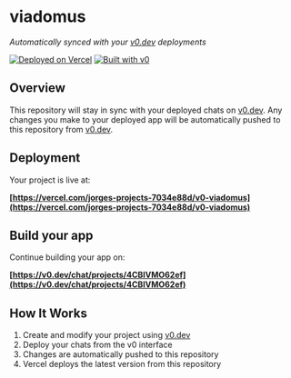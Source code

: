 # viadomus

*Automatically synced with your [v0.dev](https://v0.dev) deployments*

[![Deployed on Vercel](https://img.shields.io/badge/Deployed%20on-Vercel-black?style=for-the-badge&logo=vercel)](https://vercel.com/jorges-projects-7034e88d/v0-viadomus)
[![Built with v0](https://img.shields.io/badge/Built%20with-v0.dev-black?style=for-the-badge)](https://v0.dev/chat/projects/4CBIVMO62ef)

## Overview

This repository will stay in sync with your deployed chats on [v0.dev](https://v0.dev).
Any changes you make to your deployed app will be automatically pushed to this repository from [v0.dev](https://v0.dev).

## Deployment

Your project is live at:

**[https://vercel.com/jorges-projects-7034e88d/v0-viadomus](https://vercel.com/jorges-projects-7034e88d/v0-viadomus)**

## Build your app

Continue building your app on:

**[https://v0.dev/chat/projects/4CBIVMO62ef](https://v0.dev/chat/projects/4CBIVMO62ef)**

## How It Works

1. Create and modify your project using [v0.dev](https://v0.dev)
2. Deploy your chats from the v0 interface
3. Changes are automatically pushed to this repository
4. Vercel deploys the latest version from this repository
